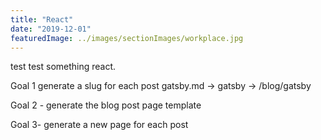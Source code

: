 ```yaml
---
title: "React"
date: "2019-12-01"
featuredImage: ../images/sectionImages/workplace.jpg
---
```


test test something react. 

Goal 1 generate a slug for each post
gatsby.md -> gatsby -> /blog/gatsby

Goal 2 - generate the blog post page template

Goal 3- generate a new page for each post